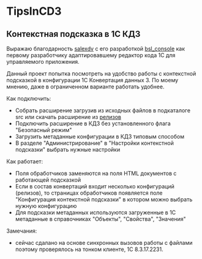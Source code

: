 # TipsInCD3

## Контекстная подсказка в 1С КД3

Выражаю благодарность [salexdv](https://github.com/salexdv) с его разработкой [bsl_console](https://github.com/salexdv/bsl_console) как первому разработчику адаптировавшему редактор кода 1С для управляемого приложения.

Данный проект попытка посмотреть на удобство работы с контекстной подсказкой в конфигурации 1С Конвертация данных 3. По моему мнению, даже в ограниченном варианте работать удобнее.

Как подключить:

- Собрать расширение загрузив из исходных файлов в подкаталоге src или скачать расширение из [релизов](https://github.com/GenVP/TipsInCD3/releases)
- Подключить расширение в КД3 без установленного флага "Безопасный режим"
- Загрузить метаданные конфигурации в КД3 типовым способом
- В разделе "Администрирование" в "Настройки контекстной подсказки" выбрать нужные настройки

Как работает:

- Поля обработчиков заменяются на поля HTML документов с работающей подсказкой
- Если в состав конвертаций входит несколько конфигураций (релизов), то страницах обработчиков появляется поле "Конфигурация контекстной подсказки" в котором можно выбрать нужную конфигурацию
- Для подсказки метаданных используются загруженные в 1С метаданные в справочниках "Объекты", "Свойства", "Значения"

Замечания:

- сейчас сдалано на основе синхронных вызовов работы с файлами поэтому проверялось на тонком клиенте, 1С 8.3.17.2231.

